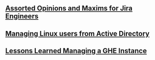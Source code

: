 ## [Assorted Opinions and Maxims for Jira Engineers](jira/index.md)

## [Managing Linux users from Active Directory](active_directory/index.md)

## [Lessons Learned Managing a GHE Instance](ghe/index.md)
